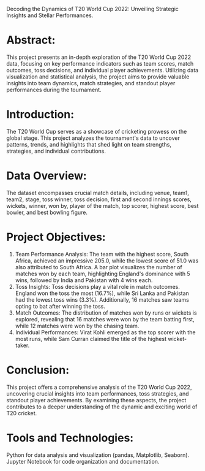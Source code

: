 Decoding the Dynamics of T20 World Cup 2022: Unveiling Strategic Insights and Stellar Performances.
# Abstract:
This project presents an in-depth exploration of the T20 World Cup 2022 data, focusing on key performance indicators such as team scores, match outcomes, toss decisions, and individual player achievements. Utilizing data visualization and statistical analysis, the project aims to provide valuable insights into team dynamics, match strategies, and standout player performances during the tournament.
# Introduction:
The T20 World Cup serves as a showcase of cricketing prowess on the global stage. This project analyzes the tournament's data to uncover patterns, trends, and highlights that shed light on team strengths, strategies, and individual contributions.
# Data Overview:
The dataset encompasses crucial match details, including venue, team1, team2, stage, toss winner, toss decision, first and second innings scores, wickets, winner, won by, player of the match, top scorer, highest score, best bowler, and best bowling figure.
# Project Objectives:
   1. Team Performance Analysis:
      The team with the highest score, South Africa, achieved an impressive 205.0, while the lowest score of 51.0 was also attributed to South Africa. A bar plot visualizes the number of matches won by each team, highlighting England's dominance with 5 wins, followed by India and Pakistan with 4 wins each.
   2. Toss Insights:
      Toss decisions play a vital role in match outcomes. England won the toss the most (16.7%), while Sri Lanka and Pakistan had the lowest toss wins (3.3%). Additionally, 16 matches saw teams opting to bat after winning the toss.
   3. Match Outcomes:
      The distribution of matches won by runs or wickets is explored, revealing that 16 matches were won by the team batting first, while 12 matches were won by the chasing team.
   4. Individual Performances:
      Virat Kohli emerged as the top scorer with the most runs, while Sam Curran claimed the title of the highest wicket-taker.
# Conclusion:
This project offers a comprehensive analysis of the T20 World Cup 2022, uncovering crucial insights into team performances, toss strategies, and standout player achievements. By examining these aspects, the project contributes to a deeper understanding of the dynamic and exciting world of T20 cricket.
# Tools and Technologies:
Python for data analysis and visualization (pandas, Matplotlib, Seaborn). Jupyter Notebook for code organization and documentation.
